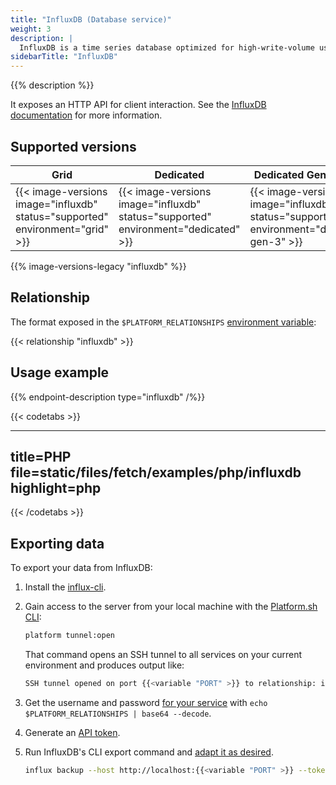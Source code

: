 ```yaml
---
title: "InfluxDB (Database service)"
weight: 3
description: |
  InfluxDB is a time series database optimized for high-write-volume use cases such as logs, sensor data, and real-time analytics.
sidebarTitle: "InfluxDB"
---
```


{{% description %}}

It exposes an HTTP API for client interaction. See the [InfluxDB documentation](https://docs.influxdata.com/influxdb) for more information.

## Supported versions

| **Grid** | **Dedicated** | **Dedicated Generation 3** |
|----------------------------------|---------------|---------------|
|  {{< image-versions image="influxdb" status="supported" environment="grid" >}} | {{< image-versions image="influxdb" status="supported" environment="dedicated" >}} | {{< image-versions image="influxdb" status="supported" environment="dedicated-gen-3" >}} |

{{% image-versions-legacy "influxdb" %}}

## Relationship

The format exposed in the ``$PLATFORM_RELATIONSHIPS`` [environment variable](../development/variables/use-variables.md#use-platformsh-provided-variables):

{{< relationship "influxdb" >}}

## Usage example

{{% endpoint-description type="influxdb" /%}}

{{< codetabs >}}

---
title=PHP
file=static/files/fetch/examples/php/influxdb
highlight=php
---

{{< /codetabs >}}

## Exporting data

To export your data from InfluxDB:

1. Install the [influx-cli](https://docs.influxdata.com/influxdb/cloud/tools/influx-cli/).
2. Gain access to the server from your local machine with the [Platform.sh CLI](../administration/cli/_index.md):

	```bash
	platform tunnel:open
	```

	That command opens an SSH tunnel to all services on your current environment and produces output like:

	```bash
	SSH tunnel opened on port {{<variable "PORT" >}} to relationship: influxtimedb
	```
3. Get the username and password [for your service](../development/variables/use-variables.md#access-variables-in-a-shell) with `echo $PLATFORM_RELATIONSHIPS | base64 --decode`.
4. Generate an [API token](https://docs.influxdata.com/influxdb/cloud/security/tokens/create-token/).
5. Run InfluxDB's CLI export command and [adapt it as desired](https://docs.influxdata.com/influxdb/v2.3/reference/cli/influx/backup/).

	``` bash
	influx backup --host http://localhost:{{<variable "PORT" >}} --token {{<variable "YOUR_INFLUXDB_API_TOKEN" >}}
	```
